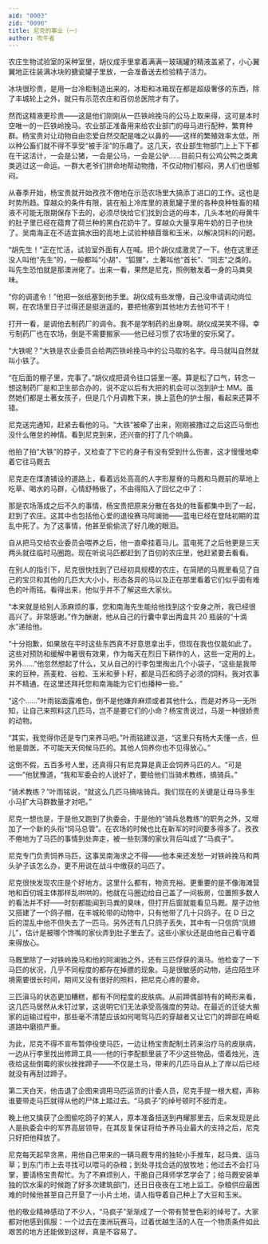 ```yaml
---
aid: "0003"
zid: "0096"
title: 尼克的事业（一）
author: 吹牛者
---
```


农庄生物试验室的采种室里，胡仪成手里拿着满满一玻璃罐的精液盖紧了，小心翼翼地正往装满冰块的搪瓷罐子里放，一会准备送去检验精子活力。

冰块很珍贵，是用一台冷柜制造出来的，冰柜和冰箱现在都是超级奢侈的东西，除了丰城轮上之外，就只有示范农庄和百仞总医院才有了。

然而这精液更珍贵——这是他们刚刚从一匹铁岭挽马的公马上取来得，这可是本时空唯一的一匹铁岭挽马。农业部正准备用来给农业部门的母马进行配种，繁育种群。杨宝贵对让动物自由恋爱自然交配是嗤之以鼻的——这样的繁殖效率太低，所以种公畜们就不得不享受“被手淫”的乐趣了。这几天，农业部生物部门上上下下都在干这活计，一会是公猪，一会是公马，一会是公驴……目前只有公鸡公鸭之类禽类逃过这一命运。一群大老爷们拼命地帮动物撸，不仅动物们郁闷，男人们也很郁闷。

从春季开始，杨宝贵就开始孜孜不倦地在示范农场里大搞添丁进口的工作。这也是时势所趋。穿越众的条件有限，装在船上冷库里的液氮罐子里的各种良种牲畜的精液不可能无限期保存下去的，必须尽快给它们找到合适的母本，几头本地的母黄牛的肚子里已经在蕴育了荷兰种的黑白花奶牛了。穿越众大量享用牛奶的日子也快了。吴南海正在不适宜搞水田的高地上试验种植苜蓿和玉米，以解决饲料的问题。

“胡先生！”正在忙活，试验室外面有人在喊。把个胡仪成激灵了一下。他在这里还没人叫他“先生”的，一般都叫“小胡”、“狐狸”，土著叫他“首长”、“同志”之类的。叫先生恐怕就是那澳洲佬了。出来一看，果然是尼克，照例散发着一身的马粪臭味。

“你的调遣令！”他把一张纸塞到他手里。胡仪成有些发懵，自己没申请调动岗位啊，在农场里日子过得还是挺逍遥的，要把他塞到其他地方去他可不干！

打开一看，是调他去制药厂的调令。我不是学制药的出身啊。胡仪成哭笑不得。幸亏制药厂也在农场，倒是不需要搬家——他已经习惯了农场里的安乐窝了。

“大铁呢？”大铁是农业委员会给两匹铁岭挽马中的公马取的名字。母马就叫自然就叫小铁了。

“在后面的棚子里，完事了。”胡仪成把调令往口袋里一塞。算是松了口气，转念一想这制药厂是和卫生部合办的，说不定以后有大把的机会可以泡到护士 MM。虽然她们都是土著女孩子，但是几个月调教下来，换上蓝色的护士服，看起来还算不错。

尼克送完通知，赶紧去看他的马。“大铁”被牵了出来，刚刚被撸过之后这匹马倒也没什么倦怠的神情。看到尼克到来，还兴奋的打了几个响鼻。

他拍了拍“大铁”的脖子，又检查了下它的身子有没有受到什么伤害，这才慢慢地牵着它往马厩去

尼克走在煤渣铺设的道路上，看着远处高高的人字形屋脊的马厩和马厩前的草地上吃草、喝水的马群，心情舒畅极了，不由得陷入了回忆之中了：

那是农场落成之后不久的事情，杨宝贵把原来分散在各处的牲畜都集中到了一起，赶到了农庄。这其中也包括他心爱的退役赛马阿澜驰——蓝电已经在登陆初期的混乱中死了。为了这事情，他甚至偷偷流了好几晚的眼泪。

自从把马交给农业委员会喂养之后，他一直牵挂着马儿。蓝电死了之后他更是三天两头就往临时马圈跑。现在听说马匹都赶到了百仞的农庄里，他赶紧要去看看。

在别人的指引下，尼克很快找到了已经初具规模的农庄，在简陋的马厩里看见了自己的宝贝和其他的几匹大大小小，形态各异的马以及正在那里看着它们似乎面有难色的叶雨铭。看得出来，他似乎并不了解这些大家伙。

“本来就是给别人添麻烦的事，您和南海先生能给他找到这个安身之所，我已经很高兴了。非常感谢。”作为酬谢，他从自己的行囊中拿出两盒共 20 瓶装的“十滴水”递给他。

“十分抱歉，如果放在平时这些东西真不好意思拿出手，但现在我也仅能如此了。这些对预防和缓解中暑很有效果，作为每天在烈日下耕作的人，这些一定用的上。另外……”他忽然想起了什么，又从自己的行李包里掏出几个小袋子，“这些是我带来的豆种，燕麦粒、谷粒、玉米和萝卜籽，都是马匹和鸽子必须的饲料。我对农事并不精通，在这里还拜托您和南海能为它们也播种一些。”

“这个……”叶雨铭面露难色，倒不是他嫌弃麻烦或者其他什么，而是对养马一无所知，让自己来照料这几匹马，岂不是要它们的小命？杨宝贵说过，马是一种很娇贵的动物。

“其实，我觉得你还是专门来养马吧。”叶雨铭建议道，“这里只有杨大夫懂一点，但他是兽医，不可能天天伺候马匹的。其他人饲养你也不见得放心。”

这倒不假，五百多号人里，还真得只有尼克算是真正会饲养马匹的人。“可是——”他犹豫道，“我和军委会的人说好了，要给他们当骑术教练，搞骑兵。”

“骑术教练？”叶雨铭说，“就这么几匹马搞啥骑兵。我们现在的关键是让母马多生小马扩大马群数量才对吧。”

尼克一想也是，于是他又跑到了执委会，于是他的“骑兵总教练”的职务之外，又增加了一个新的头衔“饲马总管”。在农场的时候也比在新军的时间要多得多了。孜孜不倦地为了马匹的事情到处奔走，被一些刻薄的家伙背后叫成了“马疯子”。

尼克专门负责饲养马匹，这事吴南海求之不得——他本来还发愁一对铁岭挽马和两头驴子该怎么办，更不用说在战斗中缴获的马匹了。

尼克很快发现农庄是个好地方。这里什么都有，物资充裕。更重要的是不像海滩营地和百仞城主体那样乱哄哄的。他就在马圈边给自己盖了一间板房，位置照多数人的看法并不好——时刻都能闻到马粪的臭味，但打开后窗就能看见马厩。屋子边他又搭建了一个鸽子棚，在丰城轮带的动物中，只有他带了几十只鸽子。在 D 日之后的混乱中他不但失去了一匹马。另外还有几只鸽子丢失，其中有一只信鸽“凤翅儿”，估计是被哪个馋嘴的家伙弄到肚子里去了。这些小家伙还是由他自己看守着来得放心。

马厩里除了一对铁岭挽马和他的阿澜驰之外，还有三匹俘获的滇马。他检查了一下马匹的状况，几乎不同程度的都存在掉膘的现象。马是很敏感的动物，适应陌生环境需要很长时间，期间又没有很好的照料，把尼克心疼的要命。

三匹滇马的状态更加糟糕，都有不同程度的皮肤病。从前蹄偶部特有的畸形来看，这几匹马居然从未钉过掌，这说明它们无法承受高强度的劳动。在最近的迁徙大搬家的运输过程中，那些毫不清楚应该如何喝驾马匹的穿越者又让它门的蹄部在崎岖道路中磨损严重。

为此，尼克不得不宣布暂停役使马匹，一边让杨宝贵配制土药来治疗马的皮肤病，一边从行李里找出修蹄工具——他的行李配额里装了不少这些物品，借着烛光，连夜给这些倒霉的家伙挫挫蹄子——不仅是土马，带来的几匹马自从上了岸以后已经就没有再刮过蹄子。

第二天白天，他击退了企图来调用马匹运货的计委人员，尼克手提一根大棍，声称谁要带走马匹就得从他的尸体上踏过去。“马疯子”的绰号顿时不胫而走。

晚上他又擒获了企图偷吃鸽子的某人，原本准备扭送到冉耀那里去，后来发现是此人是执委会中的军界高层领导，在其反复保证将给予养马业最大的支持之后，尼克只好把他释放了。

尼克每天起早贪黑，用他自己带来的一辆马厩专用的独轮小手推车，起马粪、运马草；到东门市上去寻找可以喂马的杂粮；到处寻找合适的放牧地；他过去不会打马掌，要请杨宝贵帮忙。为了不麻烦别人，干脆自己拜师学艺学会了；给马厩安装单独的饮水渠的时候跑了好多次建筑部门，还日日夜夜在工地上监工。杂粮供应最困难的时候他甚至自己开垦了一小片土地，请人指导着自己种上了大豆和玉米。

他的敬业精神感动了不少人，“马疯子”渐渐成了一个带有赞誉色彩的绰号了。大家都对他感到佩服：一个过去在澳洲玩赛马，过着优越生活的人在一个物质条件如此艰苦的地方还能做到这样，真是不容易了。
